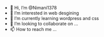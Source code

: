 - 👋 Hi, I’m @Nimani1378
- 👀 I’m interested in web desgining
- 🌱 I’m currently learning wordpress and css
- 💞️ I’m looking to collaborate on ...
- 📫 How to reach me ...

<!---
Nimani1378/Nimani1378 is a ✨ special ✨ repository because its `README.md` (this file) appears on your GitHub profile.
You can click the Preview link to take a look at your changes.
--->
